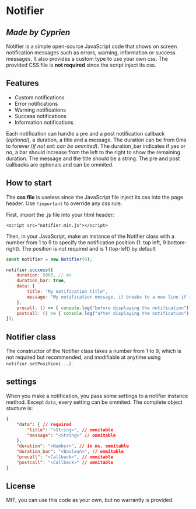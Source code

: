 # Notifier
## _Made by Cyprien_

Notifier is a simple open-source JavaScript code that shows on screen notification messages such as errors, warning, information or success messages.
It also provides a custom type to use your own css.
The provided CSS file is **not required** since the script inject its css.

## Features

- Custom notifications
- Error notifications
- Warning notifications
- Success notifications
- Information notifications

Each notification can handle a pre and a post notification callback (_optional_), a duration, a title and a message.
The duration can be from 0ms to forever (_if not set: can be ommited_).
The duration_bar indicates if yes or no, a bar should increase from the left to the right to show the remaining duration.
The message and the title should be a string.
The pre and post callbacks are optionals and can be ommited.

## How to start

The **css file** is useless since the JavaScript file inject its css into the page header.
Use `!important` to override any css rule.

First, import the .js file into your html header:

```HTML5
<script src="notifier.min.js"></script>
```

Then, in your JavaScript, make an instance of the Notifier class with a number from 1 to 9 to specify the notification position (1: top left, 9 bottom-right). The position is not required and is 1 (top-left) by default

```JavaScript
const notifier = new Notifier(9);

notifier.success({
    duration: 5000, // ms
    duration_bar: true,
    data: {
        title: "My notification title",
        message: "My notification message, it breaks to a new line if it's too long!"
    },
    precall: () => { console.log("before displaying the notification"); },
    postcall: () => { console.log("after displaying the notification"); }
});
```

## Notifier class

The constructor of the Notifier class takes a number from 1 to 9, which is not required but recommended, and modifiable at anytime using `notifier.setPosition(...)`.

## settings

When you make a notification, you pass some settings to a notifier instance method.
Except `data`, every setting can be ommited.
The complete object stucture is:

```JSON
{
    "data": { // required
        "title": "<String>", // ommitable
        "message": "<String>" // ommitable
    },
    "duration": "<Number>", // in ms, ommitable
    "duration_bar": "<Boolean>", // ommitable
    "precall": "<Callback>", // ommitable
    "postcall": "<Callback>" // ommitable
}
```

## License

MIT, you can use this code as your own, but no warrantly is provided.
